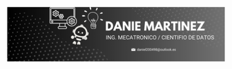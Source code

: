 <div id="header" align="center">
  <img decoding="async" src="https://github.com/DanMar2004/DanMar2004/blob/main/banner%20github.png" width="800"/>
</div>

<div align="center>
[![](https://img.shields.io/badge/LinkedIn-0077B5?style=for-the-badge&logo=linkedin&logoColor=white)](https://www.linkedin.com/in/daniel-martinez-mendez-5b0600179)
</div>
<h1>
  Hola me llamo Daniel. ¡Un gusto tenerte en mi pagina!
  <img decoding="async" src="https://media.giphy.com/media/hvRJCLFzcasrR4ia7z/giphy.gif" width="30px"/>
</h1>
